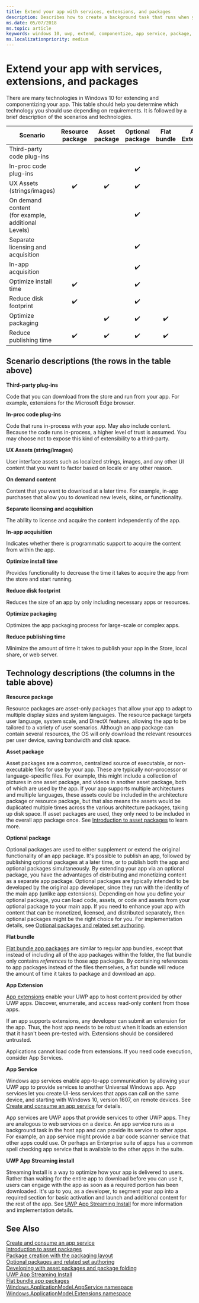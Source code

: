 ```yaml
---
title: Extend your app with services, extensions, and packages
description: Describes how to create a background task that runs when your Universal Windows Platform (UWP) store app is updated.
ms.date: 05/07/2018
ms.topic: article
keywords: windows 10, uwp, extend, componentize, app service, package, extension
ms.localizationpriority: medium
---
```

# Extend your app with services, extensions, and packages

There are many technologies in Windows 10 for extending and componentizing your app. This table should help you determine which technology you should use depending on requirements. It is followed by a brief description of the scenarios and technologies.

| Scenario                           | Resource package   | Asset package      | Optional package   | Flat bundle        | App Extension      | App service        | Streaming Install  |
|------------------------------------|:------------------:|:------------------:|:------------------:|:------------------:|:------------------:|:------------------:|:------------------:|
| Third-party code plug-ins            |                    |                    |                    |                    | :heavy_check_mark: |                    |                    |
| In-proc code plug-ins              |                    |                    | :heavy_check_mark: |                    |                    |                    |                    |
| UX Assets (strings/images)         | :heavy_check_mark: | :heavy_check_mark: | :heavy_check_mark: |                    | :heavy_check_mark: |                    | :heavy_check_mark: |
| On demand content <br/> (for example, additional Levels) |      |                    | :heavy_check_mark: |                    | :heavy_check_mark: |                    | :heavy_check_mark: |
| Separate licensing and acquisition |                    |                    | :heavy_check_mark: |                    | :heavy_check_mark: | :heavy_check_mark: |                    |
| In-app acquisition                 |                    |                    | :heavy_check_mark: |                    | :heavy_check_mark: |                    |                    |
| Optimize install time              | :heavy_check_mark: |                    | :heavy_check_mark: |                    | :heavy_check_mark: |                    | :heavy_check_mark: |
| Reduce disk footprint              | :heavy_check_mark: |                    | :heavy_check_mark: |                    |                    |                    |                    |
| Optimize packaging                 |                    | :heavy_check_mark: | :heavy_check_mark: | :heavy_check_mark: |                    |                    |                    |
| Reduce publishing time             | :heavy_check_mark: | :heavy_check_mark: | :heavy_check_mark: | :heavy_check_mark: |                    |                    |                    |

## Scenario descriptions (the rows in the table above)

**Third-party plug-ins**  

Code that you can download from the store and run from your app. For example, extensions for the Microsoft Edge browser.

**In-proc code plug-ins**  

Code that runs in-process with your app. May also include content. Because the code runs in-process, a higher level of trust is assumed. You may choose not to expose this kind of extensibility to a third-party.

**UX Assets (string/images)**  

User interface assets such as localized strings, images, and any other UI content that you want to factor based on locale or any other reason.

**On demand content**  

Content that you want to download at a later time. For example, in-app purchases that allow you to download new levels, skins, or functionality.

**Separate licensing and acquisition**  

The ability to license and acquire the content independently of the app.

**In-app acquisition**  

Indicates whether there is programmatic support to acquire the content from within the app.

**Optimize install time**

Provides functionality to decrease the time it takes to acquire the app from the store and start running.

**Reduce disk footprint**

Reduces the size of an app by only including necessary apps or resources.

**Optimize packaging**

Optimizes the app packaging process for large-scale or complex apps.

**Reduce publishing time**

Minimize the amount of time it takes to publish your app in the Store, local share, or web server.

## Technology descriptions (the columns in the table above)

**Resource package**

Resource packages are asset-only packages that allow your app to adapt to multiple display sizes and system languages. The resource package targets user language, system scale, and DirectX features, allowing the app to be tailored to a variety of user scenarios. Although an app package can contain several resources, the OS will only download the relevant resources per user device, saving bandwidth and disk space.

**Asset package**

Asset packages are a common, centralized source of executable, or non-executable files for use by your app. These are typically non-processor or language-specific files. For example, this might include a collection of pictures in one asset package, and videos in another asset package, both of which are used by the app. If your app supports multiple architectures and multiple languages, these assets could be included in the architecture package or resource package, but that also means the assets would be duplicated multiple times across the various architecture packages, taking up disk space. If asset packages are used, they only need to be included in the overall app package once. See [Introduction to asset packages](/windows/msix/package/asset-packages) to learn more.

**Optional package**

Optional packages are used to either supplement or extend the original functionality of an app package. It's possible to publish an app, followed by publishing optional packages at a later time, or to publish both the app and optional packages simultaneously. By extending your app via an optional package, you have the advantages of distributing and monetizing content as a separate app package. Optional packages are typically intended to be developed by the original app developer, since they run with the identity of the main app (unlike app extensions). Depending on how you define your optional package, you can load code, assets, or code and assets from your optional package to your main app. If you need to enhance your app with content that can be monetized, licensed, and distributed separately, then optional packages might be the right choice for you. For implementation details, see [Optional packages and related set authoring](/windows/msix/package/optional-packages).

**Flat bundle**

[Flat bundle app packages](/windows/msix/package/flat-bundles) are similar to regular app bundles, except that instead of including all of the app packages within the folder, the flat bundle only contains *references* to those app packages. By containing references to app packages instead of the files themselves, a flat bundle will reduce the amount of time it takes to package and download an app.

**App Extension**

[App extensions](https://docs.microsoft.com/uwp/api/windows.applicationmodel.appextensions) enable your UWP app to host content provided by other UWP apps. Discover, enumerate, and access read-only content from those apps.

If an app supports extensions, any developer can submit an extension for the app. Thus, the host app needs to be robust when it loads an extension that it hasn't been pre-tested with. Extensions should be considered untrusted.

Applications cannot load code from extensions. If you need code execution, consider App Services.

**App Service**

Windows app services enable app-to-app communication by allowing your UWP app to provide services to another Universal Windows app. App services let you create UI-less services that apps can call on the same device, and starting with Windows 10, version 1607, on remote devices. See [Create and consume an app service](https://docs.microsoft.com/windows/uwp/launch-resume/how-to-create-and-consume-an-app-service) for details.

App services are UWP apps that provide services to other UWP apps. They are analogous to web services on a device. An app service runs as a background task in the host app and can provide its service to other apps. For example, an app service might provide a bar code scanner service that other apps could use. Or perhaps an Enterprise suite of apps has a common spell checking app service that is available to the other apps in the suite.

**UWP App Streaming install**

Streaming Install is a way to optimize how your app is delivered to users. Rather than waiting for the entire app to download before you can use it, users can engage with the app as soon as a required portion has been downloaded. It's up to you, as a developer, to segment your app into a required section for basic activation and launch and additional content for the rest of the app. See [UWP App Streaming Install](/windows/msix/package/streaming-install) for more information and implementation details.

## See Also

[Create and consume an app service](https://docs.microsoft.com/windows/uwp/launch-resume/how-to-create-and-consume-an-app-service)  
[Introduction to asset packages](/windows/msix/package/asset-packages)  
[Package creation with the packaging layout](/windows/msix/package/packaging-layout)  
[Optional packages and related set authoring](/windows/msix/package/optional-packages)  
[Developing with asset packages and package folding](/windows/msix/package/package-folding)  
[UWP App Streaming Install](/windows/msix/package/streaming-install)  
[Flat bundle app packages](/windows/msix/package/flat-bundles)  
[Windows.ApplicationModel.AppService namespace](https://docs.microsoft.com/uwp/api/Windows.ApplicationModel.AppService)  
[Windows.ApplicationModel.Extensions namespace](https://docs.microsoft.com/uwp/api/windows.applicationmodel.appextensions)  
